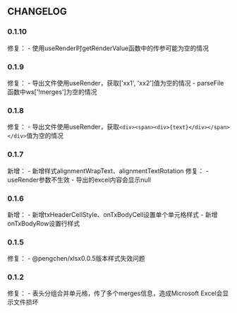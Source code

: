 
## CHANGELOG
### 0.1.10
修复：
    - 使用useRender时getRenderValue函数中的传参可能为空的情况
    
### 0.1.9
修复：
    - 导出文件使用useRender，获取['xx1', 'xx2']值为空的情况
    - parseFile函数中ws['!merges']为空的情况

### 0.1.8
修复：
    - 导出文件使用useRender，获取`<div><span><div>{text}</div></span></div>`值为空的情况

### 0.1.7
新增：
    - 新增样式alignmentWrapText、alignmentTextRotation
修复：
    - useRender参数不生效
    - 导出的excel内容会显示null

### 0.1.6
新增：
    - 新增txHeaderCellStyle、onTxBodyCell设置单个单元格样式
    - 新增onTxBodyRow设置行样式

### 0.1.5
修复：
    - @pengchen/xlsx0.0.5版本样式失效问题
    
### 0.1.2
修复：
    - 表头分组合并单元格，传了多个merges信息，造成Microsoft Excel会显示文件损坏
